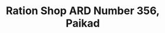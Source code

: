 ---
title: "Ration Shop ARD Number 356, Paikad"
url: /paickad/ration-shop-ard-number-356-paikad/
shop: convenience
---